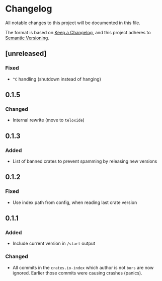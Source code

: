 # Changelog

All notable changes to this project will be documented in this file.

The format is based on [Keep a Changelog](https://keepachangelog.com/en/1.0.0/),
and this project adheres to [Semantic Versioning](https://semver.org/spec/v2.0.0.html).

## [unreleased]

### Fixed

- `^C` handling (shutdown instead of hanging)

## 0.1.5

### Changed

- Internal rewrite (move to `teloxide`)

## 0.1.3

### Added

- List of banned crates to prevent spamming by releasing new versions

## 0.1.2

### Fixed

- Use index path from config, when reading last crate version 

## 0.1.1

### Added

- Include current version in `/start` output

### Changed

- All commits in the `crates.io-index` which author is not `bors` are now ignored. Earlier those commits were causing 
  crashes (panics).
